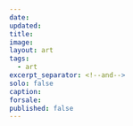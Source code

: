 ```yaml
---
date: 
updated: 
title: 
image: 
layout: art
tags:
  - art
excerpt_separator: <!--and-->
solo: false
caption: 
forsale:
published: false
---
```

